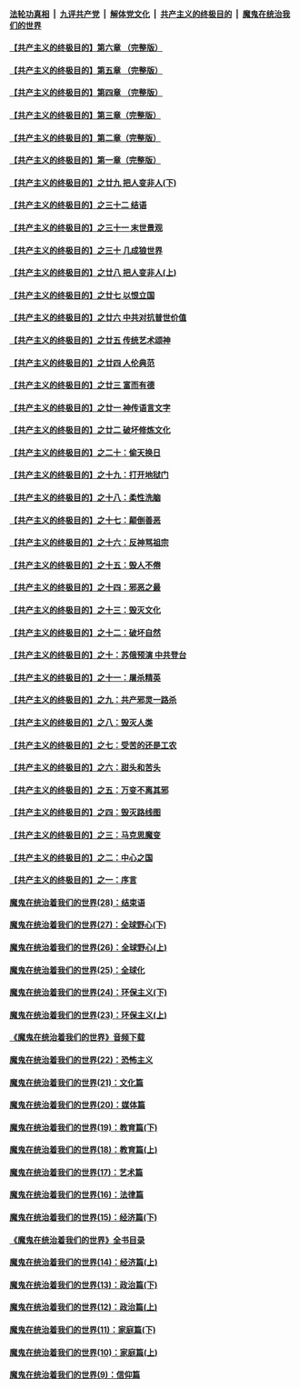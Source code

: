 ####  [法轮功真相](../../../../basic/blob/master/README.md?t=05290201) &nbsp;|&nbsp; [九评共产党](../../../../9ping.md/blob/master/README.md?t=05290201) &nbsp;|&nbsp; [解体党文化](../../../../jtdwh.md/blob/master/README.md?t=05290201)  &nbsp;|&nbsp; [共产主义的终极目的](../../../../gczydzjmd.md/blob/master/README.md?t=05290201) &nbsp;|&nbsp; [魔鬼在统治我们的世界](../../../../mgztzwmdsj.md/blob/master/README.md?t=05290201) 

#### [【共产主义的终极目的】第六章 （完整版）](../pages/nsc422/n11428913.md?t=05290201) 

#### [【共产主义的终极目的】第五章 （完整版）](../pages/nsc422/n11428912.md?t=05290201) 

#### [【共产主义的终极目的】第四章 （完整版）](../pages/nsc422/n11428907.md?t=05290201) 

#### [【共产主义的终极目的】第三章（完整版）](../pages/nsc422/n11428848.md?t=05290201) 

#### [【共产主义的终极目的】第二章（完整版）](../pages/nsc422/n11428831.md?t=05290201) 

#### [【共产主义的终极目的】第一章（完整版）](../pages/nsc422/n11417651.md?t=05290201) 

#### [【共产主义的终极目的】之廿九 把人变非人(下)](../pages/nsc422/n11344140.md?t=05290201) 

#### [【共产主义的终极目的】之三十二 结语](../pages/nsc422/n11360535.md?t=05290201) 

#### [【共产主义的终极目的】之三十一 末世景观](../pages/nsc422/n11351129.md?t=05290201) 

#### [【共产主义的终极目的】之三十 几成狼世界](../pages/nsc422/n11348280.md?t=05290201) 

#### [【共产主义的终极目的】之廿八 把人变非人(上)](../pages/nsc422/n11340492.md?t=05290201) 

#### [【共产主义的终极目的】之廿七 以恨立国](../pages/nsc422/n11336944.md?t=05290201) 

#### [【共产主义的终极目的】之廿六 中共对抗普世价值](../pages/nsc422/n11324785.md?t=05290201) 

#### [【共产主义的终极目的】之廿五 传统艺术颂神](../pages/nsc422/n11296396.md?t=05290201) 

#### [【共产主义的终极目的】之廿四 人伦典范](../pages/nsc422/n11296397.md?t=05290201) 

#### [【共产主义的终极目的】之廿三 富而有德](../pages/nsc422/n11283598.md?t=05290201) 

#### [【共产主义的终极目的】之廿一 神传语言文字](../pages/nsc422/n11263265.md?t=05290201) 

#### [【共产主义的终极目的】之廿二 破坏修炼文化](../pages/nsc422/n11245728.md?t=05290201) 

#### [【共产主义的终极目的】之二十：偷天换日](../pages/nsc422/n11238846.md?t=05290201) 

#### [【共产主义的终极目的】之十九：打开地狱门](../pages/nsc422/n11206376.md?t=05290201) 

#### [【共产主义的终极目的】之十八：柔性洗脑](../pages/nsc422/n11199994.md?t=05290201) 

#### [【共产主义的终极目的】之十七：颠倒善恶](../pages/nsc422/n11179782.md?t=05290201) 

#### [【共产主义的终极目的】之十六：反神骂祖宗](../pages/nsc422/n11166798.md?t=05290201) 

#### [【共产主义的终极目的】之十五：毁人不倦](../pages/nsc422/n11166792.md?t=05290201) 

#### [【共产主义的终极目的】之十四：邪恶之最](../pages/nsc422/n11150249.md?t=05290201) 

#### [【共产主义的终极目的】之十三：毁灭文化](../pages/nsc422/n11135227.md?t=05290201) 

#### [【共产主义的终极目的】之十二：破坏自然](../pages/nsc422/n11135214.md?t=05290201) 

#### [【共产主义的终极目的】之十：苏俄预演 中共登台](../pages/nsc422/n11118424.md?t=05290201) 

#### [【共产主义的终极目的】之十一：屠杀精英](../pages/nsc422/n11118442.md?t=05290201) 

#### [【共产主义的终极目的】之九：共产邪灵一路杀](../pages/nsc422/n11114139.md?t=05290201) 

#### [【共产主义的终极目的】之八：毁灭人类](../pages/nsc422/n11108503.md?t=05290201) 

#### [【共产主义的终极目的】之七：受苦的还是工农](../pages/nsc422/n11101809.md?t=05290201) 

#### [【共产主义的终极目的】之六：甜头和苦头](../pages/nsc422/n11096971.md?t=05290201) 

#### [【共产主义的终极目的】之五：万变不离其邪](../pages/nsc422/n11091285.md?t=05290201) 

#### [【共产主义的终极目的】之四：毁灭路线图](../pages/nsc422/n11086284.md?t=05290201) 

#### [【共产主义的终极目的】之三：马克思魔变](../pages/nsc422/n11061941.md?t=05290201) 

#### [【共产主义的终极目的】之二：中心之国](../pages/nsc422/n11047728.md?t=05290201) 

#### [【共产主义的终极目的】之一：序言](../pages/nsc422/n11086077.md?t=05290201) 

#### [魔鬼在统治着我们的世界(28)：结束语](../pages/nsc422/n10936246.md?t=05290201) 

#### [魔鬼在统治着我们的世界(27)：全球野心(下)](../pages/nsc422/n10928319.md?t=05290201) 

#### [魔鬼在统治着我们的世界(26)：全球野心(上)](../pages/nsc422/n10900318.md?t=05290201) 

#### [魔鬼在统治着我们的世界(25)：全球化](../pages/nsc422/n10788205.md?t=05290201) 

#### [魔鬼在统治着我们的世界(24)：环保主义(下)](../pages/nsc422/n10695307.md?t=05290201) 

#### [魔鬼在统治着我们的世界(23)：环保主义(上)](../pages/nsc422/n10688613.md?t=05290201) 

#### [《魔鬼在统治着我们的世界》音频下载](../pages/nsc422/n10635553.md?t=05290201) 

#### [魔鬼在统治着我们的世界(22)：恐怖主义](../pages/nsc422/n10614727.md?t=05290201) 

#### [魔鬼在统治着我们的世界(21)：文化篇](../pages/nsc422/n10597706.md?t=05290201) 

#### [魔鬼在统治着我们的世界(20)：媒体篇](../pages/nsc422/n10586579.md?t=05290201) 

#### [魔鬼在统治着我们的世界(19)：教育篇(下)](../pages/nsc422/n10564808.md?t=05290201) 

#### [魔鬼在统治着我们的世界(18)：教育篇(上)](../pages/nsc422/n10526970.md?t=05290201) 

#### [魔鬼在统治着我们的世界(17)：艺术篇](../pages/nsc422/n10499093.md?t=05290201) 

#### [魔鬼在统治着我们的世界(16)：法律篇](../pages/nsc422/n10485969.md?t=05290201) 

#### [魔鬼在统治着我们的世界(15)：经济篇(下)](../pages/nsc422/n10469975.md?t=05290201) 

#### [《魔鬼在统治着我们的世界》全书目录](../pages/nsc422/n10464261.md?t=05290201) 

#### [魔鬼在统治着我们的世界(14)：经济篇(上)](../pages/nsc422/n10457370.md?t=05290201) 

#### [魔鬼在统治着我们的世界(13)：政治篇(下)](../pages/nsc422/n10448270.md?t=05290201) 

#### [魔鬼在统治着我们的世界(12)：政治篇(上)](../pages/nsc422/n10444576.md?t=05290201) 

#### [魔鬼在统治着我们的世界(11)：家庭篇(下)](../pages/nsc422/n10440961.md?t=05290201) 

#### [魔鬼在统治着我们的世界(10)：家庭篇(上)](../pages/nsc422/n10435448.md?t=05290201) 

#### [魔鬼在统治着我们的世界(9)：信仰篇](../pages/nsc422/n10432159.md?t=05290201) 

